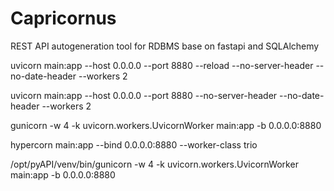 # Capricornus

REST API autogeneration tool for RDBMS base on fastapi and SQLAlchemy

uvicorn main:app --host 0.0.0.0 --port 8880 --reload --no-server-header --no-date-header --workers 2

uvicorn main:app --host 0.0.0.0 --port 8880 --no-server-header --no-date-header --workers 2

gunicorn -w 4 -k uvicorn.workers.UvicornWorker main:app -b 0.0.0.0:8880

hypercorn main:app --bind 0.0.0.0:8880 --worker-class trio 

/opt/pyAPI/venv/bin/gunicorn -w 4 -k uvicorn.workers.UvicornWorker main:app -b 0.0.0.0:8880

